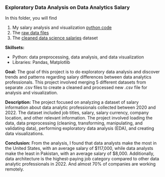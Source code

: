 ### Exploratory Data Analysis on Data Analytics Salary
In this folder, you will find
1. My salary analysis and visualization [python code](https://github.com/shyrlee/Shirley-Xia-Portfolio/blob/4f80526de52bc1549c2a833b7cc8335f34c81420/Salary%20Analysis/Data%20Professionals%20Salary%20EDA%20.ipynb)
2. The [raw data files](https://github.com/shyrlee/Shirley-Xia-Portfolio/tree/c12c5ed547ddc214c961f5ff805dd9536b423c30/Salary%20Analysis/Salary%20Analysis%20Raw%20Data%20Files)
4. The [cleaned data science salaries](https://github.com/shyrlee/Shirley-Xia-Portfolio/blob/513f0b8bf61c45f489ba57762c57371adeec6673/Salary%20Analysis/ds_salaries_clean.csv) dataset


**Skillsets:** 
- Python: data preprocessing, data analysis, and data visualization
- Libraries: Pandas, Matplotlib

**Goal:** The goal of this project is to do exploratory data analysis and discover trends and patterns regarding salary differences between data analytics professionals. This project involved merging 5 different datasets from separate .csv files to create a cleaned and processed new .csv file for analysis and visualization. 

**Description:** The project focused on analyzing a dataset of salary information about data analytic professionals collected between 2020 and 2022. The dataset included job titles, salary, salary currency, company location, and other relevant information. The project involved loading the data, data preprocessing (cleaning, transforming, manipulating, and validating data), performing exploratory data analysis (EDA), and creating data visualizations.

**Conclusion:** From the analysis, I found that data analysts make the most in the United States, with an average salary of $117,000, while data analysts make the least in Pakistan, with an average salary of $8,000. Additionally, data architecture is the highest-paying job category compared to other data analytic professionals in 2022. And almost 70% of companies are working remotely.
